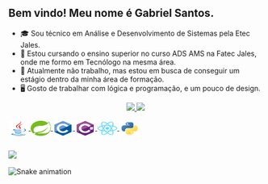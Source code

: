 ﻿## Bem vindo! Meu nome é Gabriel Santos.

- 🎓 Sou técnico em Análise e Desenvolvimento de Sistemas pela Etec Jales.
- 📘 Estou cursando o ensino superior no curso ADS AMS na Fatec Jales, onde me formo em Tecnólogo na mesma área.
- 🔎 Atualmente não trabalho, mas estou em busca de conseguir um estágio dentro da minha área de formação.
- 🖥️ Gosto de trabalhar com lógica e programação, e um pouco de design.

<div align="center">
  <a href="https://github.com/gabrielsantos578/">
  <img height="165em" src="https://github-readme-stats.vercel.app/api?username=gabrielsantos578&show_icons=true&theme=dark&include_all_commits=true&count_private=true"/>
  <img height="165em" src="https://github-readme-stats.vercel.app/api/top-langs/?username=gabrielsantos578&layout=compact&langs_count=7&theme=dark"/>
</div>

<div style="display: inline_block"><br>
  <img align="center" alt="Java logo" height="30" width="40" src="https://raw.githubusercontent.com/devicons/devicon/master/icons/java/java-original.svg">
  <img align="center" alt="Spring logo" height="30" width="40" src="https://raw.githubusercontent.com/devicons/devicon/master/icons/spring/spring-original.svg">
  <img align="center" alt="C logo" height="30" width="40" src="https://raw.githubusercontent.com/devicons/devicon/master/icons/c/c-original.svg">
  <img align="center" alt="C# logo" height="30" width="40" src="https://raw.githubusercontent.com/devicons/devicon/master/icons/csharp/csharp-original.svg">
  <img align="center" alt="React logo" height="30" width="40" src="https://raw.githubusercontent.com/devicons/devicon/master/icons/react/react-original.svg">
  <img align="center" alt="Python logo" height="30" width="40" src="https://raw.githubusercontent.com/devicons/devicon/master/icons/python/python-original.svg">
</div>

##
 
<div> 
  <a href="https://www.linkedin.com/in/gabriel-santos-664a38270/" target="_blank"><img src="https://img.shields.io/badge/-LinkedIn-%230077B5?style=for-thebadge&logo=linkedin&logoColor=white" target="_blank"></a>  
</div>
 
![Snake animation](https://github.com/gabrielsantos578/gabrielsantos578/blob/output/github-contribution-grid-snake.svg)
